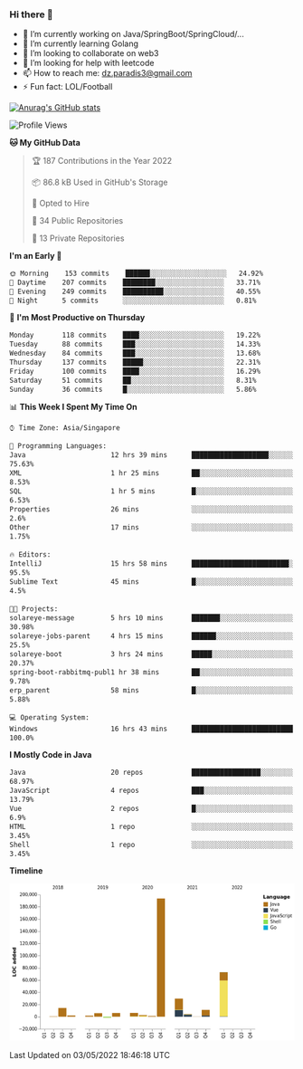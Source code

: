 ### Hi there 👋

- 🔭 I’m currently working on Java/SpringBoot/SpringCloud/...
- 🌱 I’m currently learning Golang
- 👯 I’m looking to collaborate on web3
- 🤔 I’m looking for help with leetcode
- 📫 How to reach me: dz.paradis3@gmail.com
- ⚡ Fun fact: LOL/Football

[![Anurag's GitHub stats](https://github-readme-stats.vercel.app/api?username=xiumu2017&show_icons=true&theme=radical)](https://github.com/anuraghazra/github-readme-stats)

<!--
**xiumu2017/xiumu2017** is a ✨ _special_ ✨ repository because its `README.md` (this file) appears on your GitHub profile.

Here are some ideas to get you started:

- 🔭 I’m currently working on ...
- 🌱 I’m currently learning ...
- 👯 I’m looking to collaborate on ...
- 🤔 I’m looking for help with ...
- 💬 Ask me about ...
- 📫 How to reach me: ...
- 😄 Pronouns: ...
- ⚡ Fun fact: ...
-->

<!--START_SECTION:waka-->
![Profile Views](http://img.shields.io/badge/Profile%20Views-0-blue)

**🐱 My GitHub Data** 

> 🏆 187 Contributions in the Year 2022
 > 
> 📦 86.8 kB Used in GitHub's Storage 
 > 
> 💼 Opted to Hire
 > 
> 📜 34 Public Repositories 
 > 
> 🔑 13 Private Repositories  
 > 
**I'm an Early 🐤** 

```text
🌞 Morning    153 commits    ██████░░░░░░░░░░░░░░░░░░░   24.92% 
🌆 Daytime    207 commits    ████████░░░░░░░░░░░░░░░░░   33.71% 
🌃 Evening    249 commits    ██████████░░░░░░░░░░░░░░░   40.55% 
🌙 Night      5 commits      ░░░░░░░░░░░░░░░░░░░░░░░░░   0.81%

```
📅 **I'm Most Productive on Thursday** 

```text
Monday       118 commits    ████░░░░░░░░░░░░░░░░░░░░░   19.22% 
Tuesday      88 commits     ███░░░░░░░░░░░░░░░░░░░░░░   14.33% 
Wednesday    84 commits     ███░░░░░░░░░░░░░░░░░░░░░░   13.68% 
Thursday     137 commits    █████░░░░░░░░░░░░░░░░░░░░   22.31% 
Friday       100 commits    ████░░░░░░░░░░░░░░░░░░░░░   16.29% 
Saturday     51 commits     ██░░░░░░░░░░░░░░░░░░░░░░░   8.31% 
Sunday       36 commits     █░░░░░░░░░░░░░░░░░░░░░░░░   5.86%

```


📊 **This Week I Spent My Time On** 

```text
⌚︎ Time Zone: Asia/Singapore

💬 Programming Languages: 
Java                     12 hrs 39 mins      ███████████████████░░░░░░   75.63% 
XML                      1 hr 25 mins        ██░░░░░░░░░░░░░░░░░░░░░░░   8.53% 
SQL                      1 hr 5 mins         █░░░░░░░░░░░░░░░░░░░░░░░░   6.53% 
Properties               26 mins             ░░░░░░░░░░░░░░░░░░░░░░░░░   2.6% 
Other                    17 mins             ░░░░░░░░░░░░░░░░░░░░░░░░░   1.75%

🔥 Editors: 
IntelliJ                 15 hrs 58 mins      ████████████████████████░   95.5% 
Sublime Text             45 mins             █░░░░░░░░░░░░░░░░░░░░░░░░   4.5%

🐱‍💻 Projects: 
solareye-message         5 hrs 10 mins       ███████░░░░░░░░░░░░░░░░░░   30.98% 
solareye-jobs-parent     4 hrs 15 mins       ██████░░░░░░░░░░░░░░░░░░░   25.5% 
solareye-boot            3 hrs 24 mins       █████░░░░░░░░░░░░░░░░░░░░   20.37% 
spring-boot-rabbitmq-publ1 hr 38 mins        ██░░░░░░░░░░░░░░░░░░░░░░░   9.78% 
erp_parent               58 mins             █░░░░░░░░░░░░░░░░░░░░░░░░   5.88%

💻 Operating System: 
Windows                  16 hrs 43 mins      █████████████████████████   100.0%

```

**I Mostly Code in Java** 

```text
Java                     20 repos            █████████████████░░░░░░░░   68.97% 
JavaScript               4 repos             ███░░░░░░░░░░░░░░░░░░░░░░   13.79% 
Vue                      2 repos             █░░░░░░░░░░░░░░░░░░░░░░░░   6.9% 
HTML                     1 repo              ░░░░░░░░░░░░░░░░░░░░░░░░░   3.45% 
Shell                    1 repo              ░░░░░░░░░░░░░░░░░░░░░░░░░   3.45%

```


**Timeline**

![Chart not found](https://raw.githubusercontent.com/xiumu2017/xiumu2017/main/charts/bar_graph.png) 


 Last Updated on 03/05/2022 18:46:18 UTC
<!--END_SECTION:waka-->
